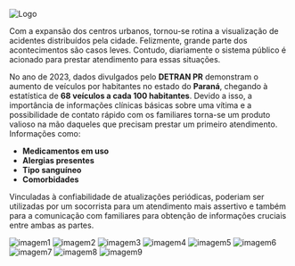 ![Logo](images/docs2.png)

Com a expansão dos centros urbanos, tornou-se rotina a visualização de acidentes distribuídos pela cidade. Felizmente, grande parte dos acontecimentos são casos leves. Contudo, diariamente o sistema público é acionado para prestar atendimento para essas situações.

No ano de 2023, dados divulgados pelo **DETRAN PR** demonstram o aumento de veículos por habitantes no estado do **Paraná**, chegando à estatística de **68 veículos a cada 100 habitantes**. Devido a isso, a importância de informações clínicas básicas sobre uma vítima e a possibilidade de contato rápido com os familiares torna-se um produto valioso na mão daqueles que precisam prestar um primeiro atendimento. Informações como:

- **Medicamentos em uso**
- **Alergias presentes**
- **Tipo sanguíneo**
- **Comorbidades**

Vinculadas à confiabilidade de atualizações periódicas, poderiam ser utilizadas por um socorrista para um atendimento mais assertivo e também para a comunicação com familiares para obtenção de informações cruciais entre ambas as partes.

![imagem1](images/image1.jpg)
![imagem2](images/image2.jpg)
![imagem3](images/imagem3.png)
![imagem4](images/imagem9.png)
![imagem5](images/imagem4.png)
![imagem6](images/imagem5.png)
![imagem7](images/imagem6.png)
![imagem8](images/imagem7.png)
![imagem9](images/imagem8.png)




